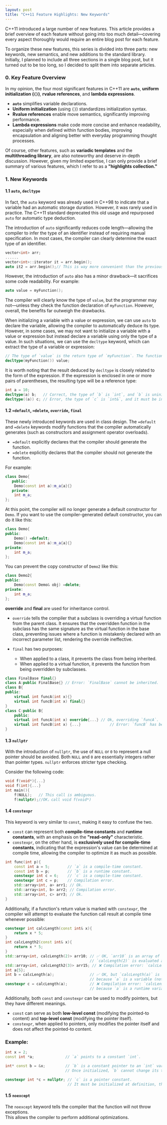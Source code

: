 ```yaml
---
layout: post
title: "C++11 Feature Highlights: New Keywords"
---
```


C++11 introduced a large number of new features. This article provides a brief overview of each feature without going into too much detail—covering every aspect thoroughly would require an entire blog post for each feature.

To organize these new features, this series is divided into three parts: new keywords, new semantics, and new additions to the standard library. Initially, I planned to include all three sections in a single blog post, but it turned out to be too long, so I decided to split them into separate articles.

<!--more--> 
### 0. Key Feature Overview

In my opinion, the four most significant features in C++11 are **`auto`**, **uniform initialization (`{}`)**, **rvalue references**, and **lambda expressions**.

- **`auto`** simplifies variable declarations.  
- **Uniform initialization** (using `{}`) standardizes initialization syntax.  
- **Rvalue references** enable move semantics, significantly improving performance.  
- **Lambda expressions** make code more concise and enhance readability, especially when defined within function bodies, improving encapsulation and aligning better with everyday programming thought processes.  

Of course, other features, such as **variadic templates** and the **multithreading library**, are also noteworthy and deserve in-depth discussion. However, given my limited expertise, I can only provide a brief summary of various features, which I refer to as a **"highlights collection."**

### 1. New Keywords

#### 1.1 `auto`, `decltype`

In fact, the `auto` keyword was already used in C++98 to indicate that a variable had an automatic storage duration. However, it was rarely used in practice. The C++11 standard deprecated this old usage and repurposed `auto` for automatic type deduction.

The introduction of `auto` significantly reduces code length—allowing the compiler to infer the type of an identifier instead of requiring manual specification. In most cases, the compiler can clearly determine the exact type of an identifier.

~~~cpp
vector<int> arr;
......
vector<int>::iterator it = arr.begin();
auto it2 = arr.begin();// This is way more convenient than the previous code.
~~~
However, the introduction of `auto` also has a minor drawback—it sacrifices some code readability. For example:
~~~cpp
auto value = myFunction();
~~~
The compiler will clearly know the type of `value`, but the programmer may not—unless they check the function declaration of `myFunction`. However, overall, the benefits far outweigh the drawbacks.

When initializing a variable with a value or expression, we can use `auto` to declare the variable, allowing the compiler to automatically deduce its type. However, in some cases, we may not want to initialize a variable with a value or expression but instead declare a variable using only the type of a value. In such situations, we can use the `decltype` keyword, which can extract the type of a variable or expression:
~~~cpp
// The type of `value` is the return type of `myFunction`. The function `myFunction` is not actually executed here.
decltype(myFunction()) value;
~~~
It is worth noting that the result deduced by `decltype` is closely related to the form of the expression. If the expression is enclosed in one or more pairs of parentheses, the resulting type will be a reference type:

~~~cpp
int a = 10;
decltype(a) b;   // Correct, the type of `b` is `int`, and `b` is uninitialized.
decltype((a)) c; // Error, the type of `c` is `int&`, and it must be initialized.
~~~

#### 1.2 `=default`, `=delete`, `override`, `final`

These newly introduced keywords are used in class design. The `=default` and `=delete` keywords modify functions that the compiler automatically generates (such as constructors and assignment operator overloads). 

- `=default` explicitly declares that the compiler should generate the function.
- `=delete` explicitly declares that the compiler should not generate the function.

For example:
~~~cpp
class Demo{
   public:
    Demo(const int a):m_a{a}{}
   private:
    int m_a;
};
~~~
At this point, the compiler will no longer generate a default constructor for `Demo`. If you want to use the compiler-generated default constructor, you can do it like this:
~~~cpp
class Demo{
public:
    Demo() =default;
    Demo(const int a):m_a{a}{}
private:
    int m_a;
};
~~~
You can prevent the copy constructor of `Demo2` like this:

~~~cpp
class Demo2{
public:
    Demo(const Demo& obj) =delete;
private:
    int m_a;
};
~~~
**override** and **final** are used for inheritance control. 

- `override` tells the compiler that a subclass is overriding a virtual function from the parent class. It ensures that the overridden function in the subclass has the same signature as the virtual function in the base class, preventing issues where a function is mistakenly declared with an incorrect parameter list, rendering the override ineffective.

- `final` has two purposes:
  - When applied to a class, it prevents the class from being inherited.
  - When applied to a virtual function, it prevents the function from being overridden by subclasses.

~~~cpp
class FinalBase final{}
class A:public FinalBase{} // Error: `FinalBase` cannot be inherited.
class B{
public:
	virtual int funcA(int x){}
	virtual int funcB(int x) final{}
}
class C:public B{
	public:
	virtual int funcA(int x) override{...} // Ok, overriding `funcA`.
	virtual int funcB(int x) {...}			   // Error: `funcB` has been declared as `final`.
}
~~~
#### 1.3 `nullptr`

With the introduction of `nullptr`, the use of `NULL` or `0` to represent a null pointer should be avoided. Both `NULL` and `0` are essentially integers rather than pointer types. `nullptr` enforces stricter type checking.

Consider the following code:
~~~cpp
void f(void*){...}
void f(int){...}
int main(){
    f(NULL);   // This call is ambiguous.
    f(nullptr);//OK，call void f(void*)
~~~
#### 1.4 `constexpr`

This keyword is very similar to `const`, making it easy to confuse the two. 

- `const` can represent both **compile-time constants** and **runtime constants**, with an emphasis on the **"read-only"** characteristic.  
- `constexpr`, on the other hand, is **exclusively used for compile-time constants**, indicating that the expression's value can be determined at compile time, allowing the compiler to optimize it as much as possible.

```cpp
int func(int p){
    const int a = 5;        // `a` is a compile-time constant.
    const int b = p;        // `b` is a runtime constant.
    constexpr int c = 6;    // `c` is a compile-time constant.
    constexpr int c = p;    // Compilation error.
    std::array<int, a> arr1; // Ok.
    std::array<int, b> arr2; // Compilation error.
    std::array<int, c> arr3; // Ok.
}
```
Additionally, if a function's return value is marked with `constexpr`, the compiler will attempt to evaluate the function call result at compile time whenever possible:

```cpp
constexpr int calcLength(const int& x){
    return x * 5;
}
int calcLength2(const int& x){
    return x * 5;
}
std::array<int, calcLength(2)> arr10; // ✅ OK, `arr10` is an array of 10 elements.
                                      // `calcLength(2)` is evaluated at compile time, and `10` replaces `calcLength(2)` directly.
std::array<int, calcLength2(3)> arr15; // ❌ Compilation error: `calcLength2` is not a `constexpr` function.
int a{5};
int b = calcLength(a);                // ✅ OK, but `calcLength(a)` is no longer evaluated at compile time
                                      // because `a` is a variable (not a constant expression).
constexpr c = calcLength(a);          // ❌ Compilation error: `calcLength(a)` cannot be a `constexpr`
                                      // because `a` is a runtime variable, making the result non-constant.

```
Additionally, both `const` and `constexpr` can be used to modify pointers, but they have different meanings.  

- `const` can serve as both **low-level const** (modifying the pointed-to content) and **top-level const** (modifying the pointer itself).  
- `constexpr`, when applied to pointers, only modifies the pointer itself and does not affect the pointed-to content.

### Example:

```cpp
int x = 2;
const int *a;              // `a` points to a constant `int`.

int* const b = &x;         // `b` is a constant pointer to an `int` variable.
                           // Once initialized, `b` cannot change its target—it is a pointer constant.

constexpr int *c = nullptr; // `c` is a pointer constant.
                            // It must be initialized at definition, the value must be determinable at compile time, and its target cannot be changed afterward.
```

#### 1.5 `noexcept`

The `noexcept` keyword tells the compiler that the function will not throw exceptions.  
This allows the compiler to perform additional optimizations.

